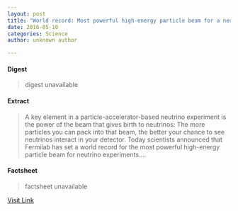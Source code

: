 ```yaml
---
layout: post
title: "World record: Most powerful high-energy particle beam for a neutrino experiment ever generated"
date: 2016-05-10
categories: Science
author: unknown author

---
```



#### Digest
>digest unavailable

#### Extract
>A key element in a particle-accelerator-based neutrino experiment is the power of the beam that gives birth to neutrinos: The more particles you can pack into that beam, the better your chance to see neutrinos interact in your detector. Today scientists announced that Fermilab has set a world record for the most powerful high-energy particle beam for neutrino experiments....

#### Factsheet
>factsheet unavailable

[Visit Link](http://phys.org/news355581828.html)


